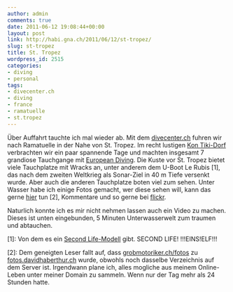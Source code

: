 ```yaml
---
author: admin
comments: true
date: 2011-06-12 19:08:44+00:00
layout: post
link: http://habi.gna.ch/2011/06/12/st-tropez/
slug: st-tropez
title: St. Tropez
wordpress_id: 2515
categories:
- diving
- personal
tags:
- divecenter.ch
- diving
- france
- ramatuelle
- st.tropez
---
```


Über Auffahrt tauchte ich mal wieder ab. Mit dem [divecenter.ch](http://divecenter.ch/) fuhren wir nach Ramatuelle in der Nahe von St. Tropez. Im recht lustigen [Kon Tiki-Dorf](http://de.riviera-villages.com/Unsere-Dorfer/Kon-Tiki) verbrachten wir ein paar spannende Tage und machten insgesamt 7 grandiose Tauchgange mit [European Diving](http://europeandiving.com/). Die Kuste vor St. Tropez bietet viele Tauchplatze mit Wracks an, unter anderem dem U-Boot Le Rubis [1], das nach dem zweiten Weltkrieg als Sonar-Ziel in 40 m Tiefe versenkt wurde. Aber auch die anderen Tauchplatze boten viel zum sehen. Unter Wasser habe ich einige Fotos gemacht, wer diese sehen will, kann das gerne [hier](http://fotos.davidhaberthür.ch/index.php?type=sets&setId=72157626902195314) tun [2], Kommentare und so gerne bei [flickr](http://www.flickr.com/photos/habi/sets/72157626902195314/).




Naturlich konnte ich es mir nicht nehmen lassen auch ein Video zu machen. Dieses ist unten eingebunden, 5 Minuten Unterwasserwelt zum traumen und abtauchen.







[1]: Von dem es ein [Second Life-Modell](https://marketplace.secondlife.com/p/Le-Rubis-60-meters-long-Submarine-Wreck/506693) gibt. SECOND LIFE! !!!EINS!ELF!!!




[2]: Dem geneigten Leser fallt auf, dass [grobmotoriker.ch/fotos](http://grobmotoriker.ch/fotos/) zu [fotos.davidhaberthur.ch](http://fotos.davidhaberthür.ch/) wurde, obwohls noch dasselbe Verzeichnis auf dem Server ist. Irgendwann plane ich, alles mogliche aus meinem Online-Leben unter meiner Domain zu sammeln. Wenn nur der Tag mehr als 24 Stunden hatte.
